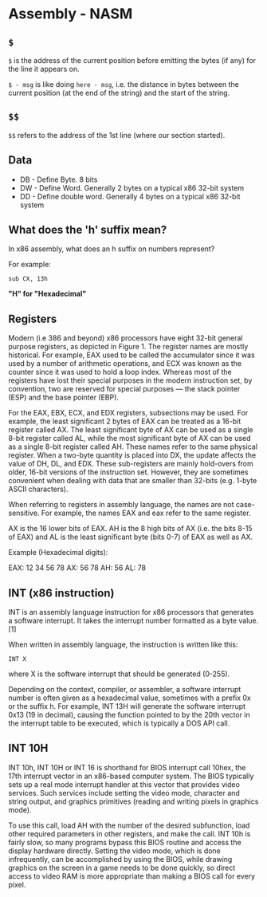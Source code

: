 # Assembly - NASM

## `$`

`$` is the address of the current position before emitting the bytes (if any) for the line it appears on.

`$ - msg` is like doing `here - msg`, i.e. the distance in bytes between the current position (at the end of the string) and the start of the string. 

## `$$`

`$$` refers to the address of the 1st line (where our section started). 

## Data

* DB - Define Byte. 8 bits
* DW - Define Word. Generally 2 bytes on a typical x86 32-bit system
* DD - Define double word. Generally 4 bytes on a typical x86 32-bit system

## What does the 'h' suffix mean?

In x86 assembly, what does an h suffix on numbers represent?

For example:

`sub CX, 13h`

**"H" for "Hexadecimal"**

## Registers

Modern (i.e 386 and beyond) x86 processors have eight 32-bit general purpose registers, as depicted in Figure 1. The register names are mostly historical. For example, EAX used to be called the accumulator since it was used by a number of arithmetic operations, and ECX was known as the counter since it was used to hold a loop index. Whereas most of the registers have lost their special purposes in the modern instruction set, by convention, two are reserved for special purposes — the stack pointer (ESP) and the base pointer (EBP).

For the EAX, EBX, ECX, and EDX registers, subsections may be used. For example, the least significant 2 bytes of EAX can be treated as a 16-bit register called AX. The least significant byte of AX can be used as a single 8-bit register called AL, while the most significant byte of AX can be used as a single 8-bit register called AH. These names refer to the same physical register. When a two-byte quantity is placed into DX, the update affects the value of DH, DL, and EDX. These sub-registers are mainly hold-overs from older, 16-bit versions of the instruction set. However, they are sometimes convenient when dealing with data that are smaller than 32-bits (e.g. 1-byte ASCII characters).

When referring to registers in assembly language, the names are not case-sensitive. For example, the names EAX and eax refer to the same register.

AX is the 16 lower bits of EAX. AH is the 8 high bits of AX (i.e. the bits 8-15 of EAX) and AL is the least significant byte (bits 0-7) of EAX as well as AX.

Example (Hexadecimal digits):

EAX: 12 34 56 78
AX: 56 78
AH: 56
AL: 78


## INT (x86 instruction)

INT is an assembly language instruction for x86 processors that generates a software interrupt. It takes the interrupt number formatted as a byte value.[1]

When written in assembly language, the instruction is written like this:

`INT X`

where X is the software interrupt that should be generated (0-255).

Depending on the context, compiler, or assembler, a software interrupt number is often given as a hexadecimal value, sometimes with a prefix 0x or the suffix h. For example, INT 13H will generate the software interrupt 0x13 (19 in decimal), causing the function pointed to by the 20th vector in the interrupt table to be executed, which is typically a DOS API call.

## INT 10H

INT 10h, INT 10H or INT 16 is shorthand for BIOS interrupt call 10hex, the 17th interrupt vector in an x86-based computer system. The BIOS typically sets up a real mode interrupt handler at this vector that provides video services. Such services include setting the video mode, character and string output, and graphics primitives (reading and writing pixels in graphics mode).

To use this call, load AH with the number of the desired subfunction, load other required parameters in other registers, and make the call. INT 10h is fairly slow, so many programs bypass this BIOS routine and access the display hardware directly. Setting the video mode, which is done infrequently, can be accomplished by using the BIOS, while drawing graphics on the screen in a game needs to be done quickly, so direct access to video RAM is more appropriate than making a BIOS call for every pixel.

